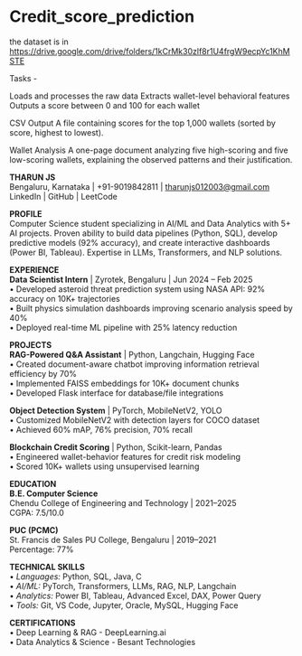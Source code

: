 # Credit_score_prediction

the dataset is in  https://drive.google.com/drive/folders/1kCrMk30zlf8r1U4frgW9ecpYc1KhMSTE


Tasks -

Loads and processes the raw data
Extracts wallet-level behavioral features
Outputs a score between 0 and 100 for each wallet

CSV Output
A file containing scores for the top 1,000 wallets (sorted by score, highest to lowest).

Wallet Analysis
A one-page document analyzing five high-scoring and five low-scoring wallets, explaining the observed patterns and their justification.


**THARUN JS**  
Bengaluru, Karnataka | +91-9019842811 | tharunjs012003@gmail.com  
LinkedIn | GitHub | LeetCode  

**PROFILE**  
Computer Science student specializing in AI/ML and Data Analytics with 5+ AI projects. Proven ability to build data pipelines (Python, SQL), develop predictive models (92% accuracy), and create interactive dashboards (Power BI, Tableau). Expertise in LLMs, Transformers, and NLP solutions.

**EXPERIENCE**  
**Data Scientist Intern** | Zyrotek, Bengaluru | Jun 2024 – Feb 2025  
• Developed asteroid threat prediction system using NASA API: 92% accuracy on 10K+ trajectories  
• Built physics simulation dashboards improving scenario analysis speed by 40%  
• Deployed real-time ML pipeline with 25% latency reduction  

**PROJECTS**  
**RAG-Powered Q&A Assistant** | Python, Langchain, Hugging Face  
• Created document-aware chatbot improving information retrieval efficiency by 70%  
• Implemented FAISS embeddings for 10K+ document chunks  
• Developed Flask interface for database/file integrations  

**Object Detection System** | PyTorch, MobileNetV2, YOLO  
• Customized MobileNetV2 with detection layers for COCO dataset  
• Achieved 60% mAP, 76% precision, 70% recall  

**Blockchain Credit Scoring** | Python, Scikit-learn, Pandas  
• Engineered wallet-behavior features for credit risk modeling  
• Scored 10K+ wallets using unsupervised learning  

**EDUCATION**  
**B.E. Computer Science**  
Chendu College of Engineering and Technology | 2021–2025  
CGPA: 7.5/10.0  

**PUC (PCMC)**  
St. Francis de Sales PU College, Bengaluru | 2019–2021  
Percentage: 77%  

**TECHNICAL SKILLS**  
• *Languages:* Python, SQL, Java, C  
• *AI/ML:* PyTorch, Transformers, LLMs, RAG, NLP, Langchain  
• *Analytics:* Power BI, Tableau, Advanced Excel, DAX, Power Query  
• *Tools:* Git, VS Code, Jupyter, Oracle, MySQL, Hugging Face  

**CERTIFICATIONS**  
• Deep Learning & RAG - DeepLearning.ai  
• Data Analytics & Science - Besant Technologies  
